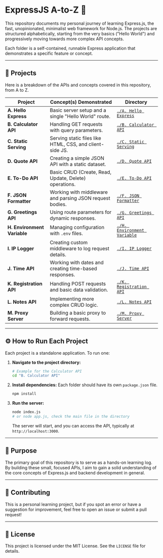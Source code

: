 # ExpressJS A-to-Z 🚂

This repository documents my personal journey of learning Express.js, the fast, unopinionated, minimalist web framework for Node.js. The projects are structured alphabetically, starting from the very basics ("Hello World") and progressively moving towards more complex API concepts.

Each folder is a self-contained, runnable Express application that demonstrates a specific feature or concept.

---

## 🚀 Projects

Here is a breakdown of the APIs and concepts covered in this repository, from A to Z.

| Project                   | Concept(s) Demonstrated                                | Directory                                         |
| ------------------------- | ------------------------------------------------------ | ------------------------------------------------- |
| **A. Hello Express** | Basic server setup and a single "Hello World" route.   | [`./A. Hello Express`](./A.%20Hello%20Express)    |
| **B. Calculator API** | Handling GET requests with query parameters.           | [`./B. Calculator API`](./B.%20Calculator%20API)  |
| **C. Static Serving** | Serving static files like HTML, CSS, and client-side JS. | [`./C. Static Serving`](./C.%20Static%20Serving)  |
| **D. Quote API** | Creating a simple JSON API with a static dataset.      | [`./D. Quote API`](./D.%20Quote%20API)            |
| **E. To-Do API** | Basic CRUD (Create, Read, Update, Delete) operations.  | [`./E. To-Do API`](./E.%20To-Do%20API)            |
| **F. JSON Formatter** | Working with middleware and parsing JSON request bodies. | [`./F. JSON Formatter`](./F.%20JSON%20Formatter)  |
| **G. Greetings API** | Using route parameters for dynamic responses.          | [`./G. Greetings API`](./G.%20Greetings%20API)    |
| **H. Environment Variable**| Managing configuration with `.env` files.            | [`./H. Environment Variable`](./H.%20Environment%20Variable)|
| **I. IP Logger** | Creating custom middleware to log request details.     | [`./I. IP Logger`](./I.%20IP%20Logger)            |
| **J. Time API** | Working with dates and creating time-based responses.  | [`./J. Time API`](./J.%20Time%20API)              |
| **K. Registration API** | Handling POST requests and basic data validation.      | [`./K. Registration API`](./K.%20Registration%20API)|
| **L. Notes API** | Implementing more complex CRUD logic.                  | [`./L. Notes API`](./L.%20Notes%20API)            |
| **M. Proxy Server** | Building a basic proxy to forward requests.            | [`./M. Proxy Server`](./M.%20Proxy%20Server)      |

---

## ⚙️ How to Run Each Project

Each project is a standalone application. To run one:

1.  **Navigate to the project directory:**
    ```bash
    # Example for the Calculator API
    cd "B. Calculator API"
    ```

2.  **Install dependencies:**
    Each folder should have its own `package.json` file.
    ```bash
    npm install
    ```

3.  **Run the server:**
    ```bash
    node index.js 
    # or node app.js, check the main file in the directory
    ```
    The server will start, and you can access the API, typically at `http://localhost:3000`.

---

## 🎯 Purpose

The primary goal of this repository is to serve as a hands-on learning log. By building these small, focused APIs, I aim to gain a solid understanding of the core concepts of Express.js and backend development in general.

---

## 🤝 Contributing

This is a personal learning project, but if you spot an error or have a suggestion for improvement, feel free to open an issue or submit a pull request!

---

## 📄 License

This project is licensed under the MIT License. See the `LICENSE` file for details.
